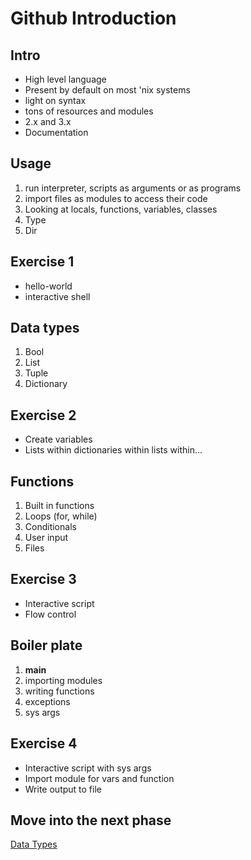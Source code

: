 # Github Introduction

## Intro

* High level language
* Present by default on most 'nix systems
* light on syntax
* tons of resources and modules
* 2.x and 3.x
* Documentation


## Usage

1. run interpreter, scripts as arguments or as programs
2. import files as modules to access their code
3. Looking at locals, functions, variables, classes
4. Type
5. Dir

## Exercise 1  
* hello-world  
* interactive shell  


## Data types

1. Bool
2. List
3. Tuple
4. Dictionary

## Exercise 2  
* Create variables
* Lists within dictionaries within lists within...

## Functions

1. Built in functions
2. Loops (for, while)
3. Conditionals
4. User input
5. Files

## Exercise 3  
* Interactive script
* Flow control

## Boiler plate

1. __main__
2. importing modules
3. writing functions
4. exceptions
5. sys args

## Exercise 4  
* Interactive script with sys args
* Import module for vars and function
* Write output to file

## Move into the next phase  
[Data Types](Data_types.md)
